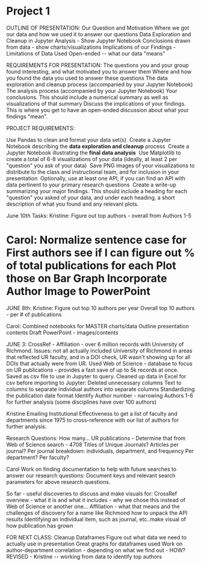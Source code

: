 # Project 1

OUTLINE OF PRESENTATION:
Our Question and Motivation
Where we got our data and how we used it to answer our questions
Data Exploration and Cleanup in Jupyter
Analysis - Show Jupyter Notebook
Conclusions drawn from data - show charts/visualizations
Implications of our Findings - Limitations of Data Used
Open-ended -- what our data "means"

REQUIREMENTS FOR PRESENTATION:
The questions you and your group found interesting, and what motivated you to answer them
Where and how you found the data you used to answer these questions
The data exploration and cleanup process (accompanied by your Jupyter Notebook)
The analysis process (accompanied by your Jupyter Notebook)
Your conclusions. This should include a numerical summary as well as visualizations of that summary
Discuss the implications of your findings. This is where you get to have an open-ended discussion about what your findings "mean".

PROJECT REQUIREMENTS:

Use Pandas to clean and format your data set(s)
 Create a Jupyter Notebook describing the **data exploration and cleanup** process
 Create a Jupyter Notebook illustrating the **final data analysis**
 Use Matplotlib to create a total of 6-8 visualizations of your data (ideally, at least 2 per "question" you ask of your data)
 Save PNG images of your visualizations to distribute to the class and instructional team, and for inclusion in your presentation
 Optionally, use at least one API, if you can find an API with data pertinent to your primary research questions
 Create a write-up summarizing your major findings. This should include a heading for each "question" you asked of your data, and under each heading, a short description of what you found and any relevant plots.


June 10th Tasks:
Kristine:
Figure out top authors - overall from Authors 1-5


Carol:
Normalize sentence case for First authors
see if I can figure out % of total publications for each
Plot those on Bar Graph
Incorporate Author Image to PowerPoint
==============================================================================


JUNE 8th:
Kristine:
Figure out top 10 authors per year
Overall top 10 authors - per # of publications


Carol:
Combined notebooks for MASTER charts/data
Outline presentation contents
Draft PowerPoint - images/contents


JUNE 3:
CrossRef - Affiliation - over 6 million records with University of Richmond.
Issues: not all actually included University of Richmond in areas that reflected UR faculty, and in a DOI check, UR wasn't showing up for all DOIs that actually were from UR.
Used Web of Science - database to focus on UR publications - provides a fast save of up to 5k records at once. 
Saved as csv file to use in Jupyter to query.
Cleaned up data in Excel for csv before importing to Jupyter:
Deleted unnecessary columns
Text to columns to separate individual authors into separate columns
Standardizing the publication date format
Identify Author number - narrowing Authors 1-6 for further analysis (some disciplines have over 100 authors)

Kristine
Emailing Institutional Effectiveness to get a list of faculty and departments since 1975 to cross-reference with our list of authors for further analysis.

Research Questions:
How many...
UR publications - Determine that from Web of Science search - 4708
Titles of Unique Journals?
Articles per journal?
Per journal breakdown: individuals, department, and frequency
Per department? Per faculty?


Carol
Work on finding documentation to help with future searches to answer our research questions:
Document keys and relevant search parameters for above research questions.

So far - useful discoveries to discuss and make visuals for:
CrossRef overview - what it is and what it includes - why we chose this instead of Web of Science or another one...
Affiliation - what that means and the challenges of discovery for a name like Richmond
how to unpack the API results
Identifying an individual item, such as journal, etc..make visual of how publication has grown

FOR NEXT CLASS:
Cleanup Dataframes
Figure out what data we need to actually use in presentation
Great graphs for dataframes used
Work on author-department correlation - depending on what we find out - HOW?
REVISED - Kristine -- working from data to identify top authors


